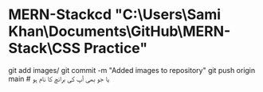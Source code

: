 # MERN-Stackcd "C:\Users\Sami Khan\Documents\GitHub\MERN-Stack\CSS Practice"
git add images/
git commit -m "Added images to repository"
git push origin main  # یا جو بھی آپ کی برانچ کا نام ہو
